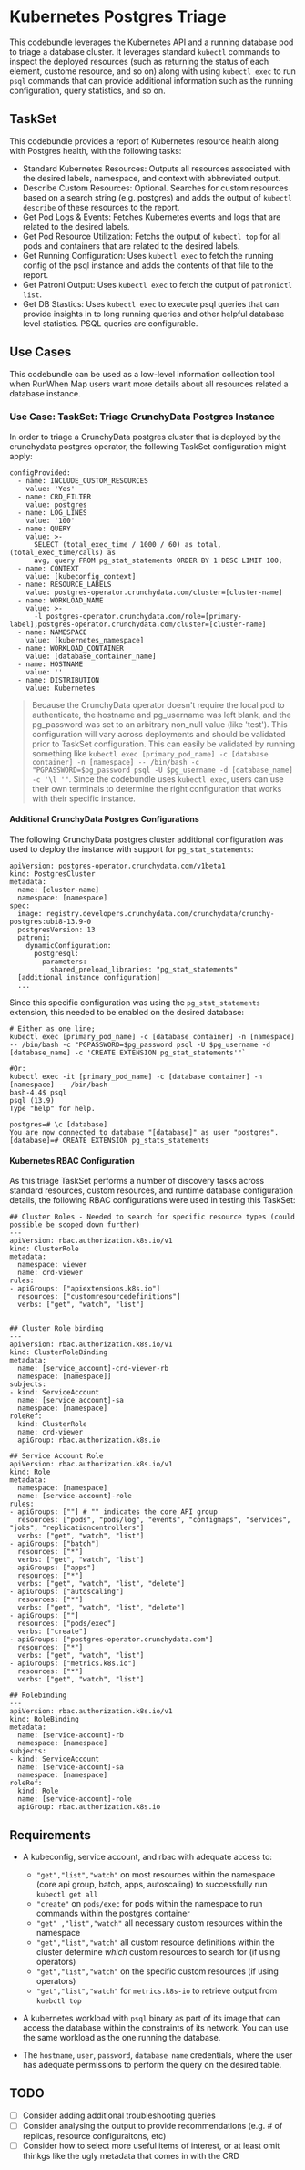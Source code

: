 # Kubernetes Postgres Triage
This codebundle leverages the Kubernetes API and a running database pod to triage a database cluster. It leverages standard `kubectl` commands to inspect the deployed resources (such as returning the status of each element, custome resource, and so on) along with using `kubectl exec` to run `psql` commands that can provide additional information such as the running configuration, query statistics, and so on.   

## TaskSet
This codebundle provides a report of Kubernetes resource health along with Postgres health, with the following tasks:  
- Standard Kubernetes Resources: Outputs all resources associated with the desired labels, namespace, and context with abbreviated output. 
- Describe Custom Resources: Optional. Searches for custom resources based on a search string (e.g. postgres) and adds the output of `kubectl describe` of these resources to the report. 
- Get Pod Logs & Events: Fetches Kubernetes events and logs that are related to the desired labels. 
- Get Pod Resource Utilization: Fetchs the output of `kubectl top` for all pods and containers that are related to the desired labels. 
- Get Running Configuration: Uses `kubectl exec` to fetch the running config of the psql instance and adds the contents of that file to the report. 
- Get Patroni Output: Uses `kubectl exec` to fetch the output of `patronictl list`. 
- Get DB Stastics: Uses `kubectl exec` to execute psql queries that can provide insights in to long running queries and other helpful database level statistics. PSQL queries are configurable.  


## Use Cases
This codebundle can be used as a low-level information collection tool when RunWhen Map users want more details about all resources related a database instance.

### Use Case: TaskSet: Triage CrunchyData Postgres Instance
In order to triage a CrunchyData postgres cluster that is deployed by the crunchydata postgres operator, the following TaskSet configuration might apply:

```
configProvided:
  - name: INCLUDE_CUSTOM_RESOURCES
    value: 'Yes'
  - name: CRD_FILTER
    value: postgres
  - name: LOG_LINES
    value: '100'
  - name: QUERY
    value: >-
      SELECT (total_exec_time / 1000 / 60) as total, (total_exec_time/calls) as
      avg, query FROM pg_stat_statements ORDER BY 1 DESC LIMIT 100;
  - name: CONTEXT
    value: [kubeconfig_context]
  - name: RESOURCE_LABELS
    value: postgres-operator.crunchydata.com/cluster=[cluster-name]
  - name: WORKLOAD_NAME
    value: >-
      -l postgres-operator.crunchydata.com/role=[primary-label],postgres-operator.crunchydata.com/cluster=[cluster-name]
  - name: NAMESPACE
    value: [kubernetes_namespace]
  - name: WORKLOAD_CONTAINER
    value: [database_container_name]
  - name: HOSTNAME
    value: ''
  - name: DISTRIBUTION
    value: Kubernetes

```
> Because the CrunchyData operator doesn't require the local pod to authenticate, the hostname  and pg_username was left blank, and the pg_password was set to an arbitrary non_null value (like 'test'). This configuration will vary across deployments and should be validated prior to TaskSet configuration. This can easily be validated by running something like `kubectl exec [primary_pod_name] -c [database container] -n [namespace] -- /bin/bash -c "PGPASSWORD=$pg_password psql -U $pg_username -d [database_name] -c '\l '"`. Since the codebundle uses `kubectl exec`, users can use their own terminals to determine the right configuration that works with their specific instance. 

#### Additional CrunchyData Postgres Configurations
The following CrunchyData postgres cluster additional configuration was used to deploy the instance with support for `pg_stat_statements`: 

```
apiVersion: postgres-operator.crunchydata.com/v1beta1
kind: PostgresCluster
metadata:
  name: [cluster-name]
  namespace: [namespace]
spec:
  image: registry.developers.crunchydata.com/crunchydata/crunchy-postgres:ubi8-13.9-0
  postgresVersion: 13
  patroni:
    dynamicConfiguration:
      postgresql:
        parameters:
          shared_preload_libraries: "pg_stat_statements"
  [additional instance configuration]
  ...
```

Since this specific configuration was using the `pg_stat_statements` extension, this needed to be enabled on the desired database: 
```
# Either as one line; 
kubectl exec [primary_pod_name] -c [database container] -n [namespace] -- /bin/bash -c "PGPASSWORD=$pg_password psql -U $pg_username -d [database_name] -c 'CREATE EXTENSION pg_stat_statements'"`

#Or: 
kubectl exec -it [primary_pod_name] -c [database container] -n [namespace] -- /bin/bash
bash-4.4$ psql 
psql (13.9)
Type "help" for help.

postgres=# \c [database]
You are now connected to database "[database]" as user "postgres".
[database]=# CREATE EXTENSION pg_stats_statements
```
#### Kubernetes RBAC Configuration
As this triage TaskSet performs a number of discovery tasks across standard resources, custom resources, and runtime database configuration details, the following RBAC configurations were used in testing this TaskSet: 
```
## Cluster Roles - Needed to search for specific resource types (could possible be scoped down further)
---
apiVersion: rbac.authorization.k8s.io/v1
kind: ClusterRole
metadata:
  namespace: viewer
  name: crd-viewer
rules:
- apiGroups: ["apiextensions.k8s.io"]
  resources: ["customresourcedefinitions"]
  verbs: ["get", "watch", "list"]


## Cluster Role binding
---
apiVersion: rbac.authorization.k8s.io/v1
kind: ClusterRoleBinding
metadata:
  name: [service_account]-crd-viewer-rb
  namespace: [namespace]]
subjects:
- kind: ServiceAccount
  name: [service_account]-sa
  namespace: [namespace]
roleRef:
  kind: ClusterRole
  name: crd-viewer
  apiGroup: rbac.authorization.k8s.io

## Service Account Role
apiVersion: rbac.authorization.k8s.io/v1
kind: Role
metadata:
  namespace: [namespace]
  name: [service-account]-role
rules:
- apiGroups: [""] # "" indicates the core API group
  resources: ["pods", "pods/log", "events", "configmaps", "services", "jobs", "replicationcontrollers"]
  verbs: ["get", "watch", "list"]
- apiGroups: ["batch"]
  resources: ["*"]
  verbs: ["get", "watch", "list"]
- apiGroups: ["apps"]
  resources: ["*"]
  verbs: ["get", "watch", "list", "delete"]
- apiGroups: ["autoscaling"]
  resources: ["*"]
  verbs: ["get", "watch", "list", "delete"]
- apiGroups: [""] 
  resources: ["pods/exec"]
  verbs: ["create"]
- apiGroups: ["postgres-operator.crunchydata.com"]
  resources: ["*"]
  verbs: ["get", "watch", "list"]
- apiGroups: ["metrics.k8s.io"]
  resources: ["*"]
  verbs: ["get", "watch", "list"]

## Rolebinding
---
apiVersion: rbac.authorization.k8s.io/v1
kind: RoleBinding
metadata:
  name: [service-account]-rb
  namespace: [namespace]
subjects:
- kind: ServiceAccount
  name: [service-account]-sa
  namespace: [namespace]
roleRef:
  kind: Role
  name: [service-account]-role
  apiGroup: rbac.authorization.k8s.io

```

## Requirements
- A kubeconfig, service account, and rbac with adequate access to: 
    - `"get","list","watch"` on most resources within the namespace (core api group, batch, apps, autoscaling) to successfully run `kubectl get all`
    - `"create"` on `pods/exec` for pods within the namespace to run commands within the postgres container
    - `"get" ,"list","watch"` all necessary custom resources within the namespace
    - `"get","list","watch"` all custom resource definitions within the cluster determine *which* custom resources to search for (if using operators)
    - `"get","list","watch"` on the specific custom resources (if using operators)
    - `"get","list","watch"` for `metrics.k8s-io` to retrieve output from `kuebctl top`

- A kubernetes workload with `psql` binary as part of its image that can access the database within the constraints of its network. You can use the same workload as the one running the database.
- The `hostname`, `user`, `password`, `database name` credentials, where the user has adequate permissions to perform the query on the desired table.

## TODO
- [ ] Consider adding additional troubleshooting queries 
- [ ] Consider analysing the output to provide recommendations (e.g. # of replicas, resource configuraitons, etc)
- [ ] Consider how to select more useful items of interest, or at least omit thinkgs like the ugly metadata that comes in with the CRD
